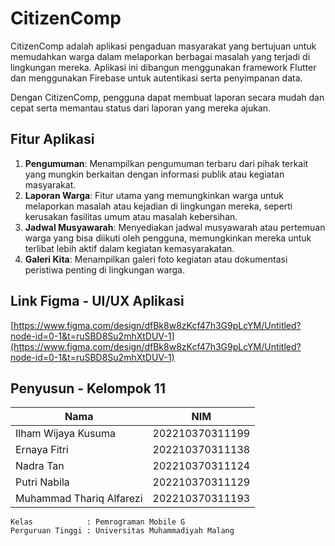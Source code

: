 # CitizenComp
CitizenComp adalah aplikasi pengaduan masyarakat yang bertujuan untuk memudahkan warga dalam melaporkan berbagai masalah yang terjadi di lingkungan mereka. Aplikasi ini dibangun menggunakan framework Flutter dan menggunakan Firebase untuk autentikasi serta penyimpanan data.

Dengan CitizenComp, pengguna dapat membuat laporan secara mudah dan cepat serta memantau status dari laporan yang mereka ajukan.

## Fitur Aplikasi
1. **Pengumuman**: Menampilkan pengumuman terbaru dari pihak terkait yang mungkin berkaitan dengan informasi publik atau kegiatan masyarakat.
2. **Laporan Warga**: Fitur utama yang memungkinkan warga untuk melaporkan masalah atau kejadian di lingkungan mereka, seperti kerusakan fasilitas umum atau masalah kebersihan.
3. **Jadwal Musyawarah**: Menyediakan jadwal musyawarah atau pertemuan warga yang bisa diikuti oleh pengguna, memungkinkan mereka untuk terlibat lebih aktif dalam kegiatan kemasyarakatan.
4. **Galeri Kita**: Menampilkan galeri foto kegiatan atau dokumentasi peristiwa penting di lingkungan warga.

## Link Figma - UI/UX Aplikasi
[https://www.figma.com/design/dfBk8w8zKcf47h3G9pLcYM/Untitled?node-id=0-1&t=ruSBD8Su2mhXtDUV-1](https://www.figma.com/design/dfBk8w8zKcf47h3G9pLcYM/Untitled?node-id=0-1&t=ruSBD8Su2mhXtDUV-1)

## Penyusun - Kelompok 11
| Nama                      | NIM                |
|---------------------------|--------------------|
| Ilham Wijaya Kusuma       | 202210370311199    |
| Ernaya Fitri              | 202210370311138    |
| Nadra Tan                 | 202210370311124    |
| Putri Nabila              | 202210370311129    |
| Muhammad Thariq Alfarezi  | 202210370311193    |

```
Kelas            : Pemrograman Mobile G  
Perguruan Tinggi : Universitas Muhammadiyah Malang  
```
